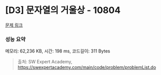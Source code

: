 # [D3] 문자열의 거울상 - 10804 

[문제 링크](https://swexpertacademy.com/main/code/problem/problemDetail.do?contestProbId=AXTC0x16D8EDFASe) 

### 성능 요약

메모리: 62,236 KB, 시간: 198 ms, 코드길이: 311 Bytes



> 출처: SW Expert Academy, https://swexpertacademy.com/main/code/problem/problemList.do